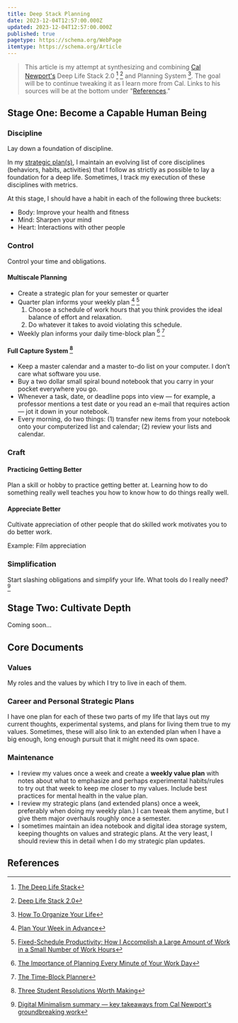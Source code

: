 ```yaml
---
title: Deep Stack Planning
date: 2023-12-04T12:57:00.000Z
updated: 2023-12-04T12:57:00.000Z
published: true
pagetype: https://schema.org/WebPage
itemtype: https://schema.org/Article
---
```


> This article is my attempt at synthesizing and combining [Cal Newport's](https://calnewport.com/) Deep Life Stack 2.0 [^2] [^3] and Planning System [^1]. The goal will be to continue tweaking it as I learn more from Cal. Links to his sources will be at the bottom under "[References](#references)."

## Stage One: Become a Capable Human Being

### Discipline

Lay down a foundation of discipline.

In my [strategic plan(s)](#career-and-personal-strategic-plans), I maintain an evolving list of core disciplines (behaviors, habits, activities) that I follow as strictly as possible to lay a foundation for a deep life. Sometimes, I track my execution of these disciplines with metrics.

At this stage, I should have a habit in each of the following three buckets:

- Body: Improve your health and fitness
- Mind: Sharpen your mind
- Heart: Interactions with other people

### Control

Control your time and obligations.

#### Multiscale Planning

- Create a strategic plan for your semester or quarter
- Quarter plan informs your weekly plan [^4] [^7]
  1. Choose a schedule of work hours that you think provides the ideal balance of effort and relaxation.
  2. Do whatever it takes to avoid violating this schedule.
- Weekly plan informs your daily time-block plan [^5] [^6]

#### Full Capture System [^8]

- Keep a master calendar and a master to-do list on your computer. I don’t care what software you use.
- Buy a two dollar small spiral bound notebook that you carry in your pocket everywhere you go.
- Whenever a task, date, or deadline pops into view — for example, a professor mentions a test date or you read an e-mail that requires action — jot it down in your notebook.
- Every morning, do two things: (1) transfer new items from your notebook onto your computerized list and calendar; (2) review your lists and calendar.

### Craft

#### Practicing Getting Better

Plan a skill or hobby to practice getting better at. Learning how to do something really well teaches you how to know how to do things really well.

#### Appreciate Better

Cultivate appreciation of other people that do skilled work motivates you to do better work.

Example: Film appreciation

### Simplification

Start slashing obligations and simplify your life. What tools do I really need? [^9]

## Stage Two: Cultivate Depth

Coming soon...

<!--
### Values

### Service

### Transformation

### Legacy
-->

## Core Documents

### Values

My roles and the values by which I try to live in each of them.

### Career and Personal Strategic Plans

I have one plan for each of these two parts of my life that lays out my current thoughts, experimental systems, and plans for living them true to my values. Sometimes, these will also link to an extended plan when I have a big enough, long enough pursuit that it might need its own space.

### Maintenance

- I review my values once a week and create a **weekly value plan** with notes about what to emphasize and perhaps experimental habits/rules to try out that week to keep me closer to my values. Include best practices for mental health in the value plan.
- I review my strategic plans (and extended plans) once a week, preferably when doing my weekly plan.) I can tweak them anytime, but I give them major overhauls roughly once a semester.
- I sometimes maintain an idea notebook and digital idea storage system, keeping thoughts on values and strategic plans. At the very least, I should review this in detail when I do my strategic plan updates.

## References

[^1]: [How To Organize Your Life](https://www.youtube.com/watch?v=FOE8dMGJDz8)
[^2]: [The Deep Life Stack](https://www.youtube.com/watch?v=fFLsJvCDLoQ)
[^3]: [Deep Life Stack 2.0](https://www.youtube.com/watch?v=fWCbaDfEQwE)
[^4]: [Plan Your Week in Advance](https://calnewport.com/deep-habits-plan-your-week-in-advance/)
[^5]: [The Importance of Planning Every Minute of Your Work Day](https://calnewport.com/deep-habits-the-importance-of-planning-every-minute-of-your-work-day/)
[^6]: [The Time-Block Planner](https://www.timeblockplanner.com/)
[^7]: [Fixed-Schedule Productivity: How I Accomplish a Large Amount of Work in a Small Number of Work Hours](https://calnewport.com/fixed-schedule-productivity-how-i-accomplish-a-large-amount-of-work-in-a-small-number-of-work-hours/)
[^8]: [Three Student Resolutions Worth Making](https://calnewport.com/three-student-resolutions-worth-making/)
[^9]: [Digital Minimalism summary — key takeaways from Cal Newport's groundbreaking work](https://blog.superhuman.com/digital-minimalism-summary/)
